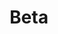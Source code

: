 ---
tags: false
layout: collection
title: Beta
description: Beta
pagination:
  data: collections.beta
  reverse: true
  size: 50
permalink: "beta/{% if pagination.pageNumber > 0 %}page/{{ pagination.pageNumber + 1 }}{% endif %}/"

eleventyComputed:
  eleventyNavigation:
    key: "{{ title }}"
    excerpt: "{{ description }}"
    parent: home
---